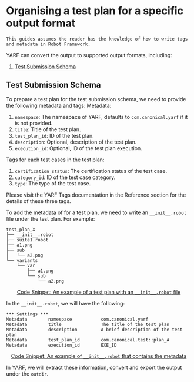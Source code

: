 # Organising a test plan for a specific output format

```{note}
This guides assumes the reader has the knowledge of how to write tags and metadata in Robot Framework.
```

YARF can convert the output to supported output formats, including:

1. [Test Submission Schema](https://github.com/canonical/test-submission-schema)

## Test Submission Schema

To prepare a test plan for the test submission schema, we need to provide the following metadata and tags:
Metadata:

1. `namespace`: The namespace of YARF, defaults to `com.canonical.yarf` if it is not provided.
1. `title`: Title of the test plan.
1. `test_plan_id`: ID of the test plan.
1. `description`: Optional, description of the test plan.
1. `execution_id`: Optional, ID of the test plan execution.

Tags for each test cases in the test plan:

1. `certification_status`: The certification status of the test case.
1. `category_id`: ID of the test case category.
1. `type`: The type of the test case.

Please visit the YARF Tags documentation in the Reference section for the details of these three tags.

To add the metadata of for a test plan, we need to write an `__init__.robot` file under the test plan. For example:

```{code-block} bash
test_plan_X
├── __init__.robot
├── suite1.robot
├── a1.png
├── sub
│   └── a2.png
└── variants
    └── var
        ├── a1.png
        └── sub
            └── a2.png
```

<u><center>Code Snippet: An example of a test plan with an `__init__.robot` file</center></u>

In the `__init__.robot`, we will have the following:

```{code-block} text
*** Settings ***
Metadata        namespace           com.canonical.yarf
Metadata        title               The title of the test plan
Metadata        description         A brief description of the test plan
Metadata        test_plan_id        com.canonical.test::plan_A
Metadata        execution_id        EXE_ID
```

<u><center>Code Snippet: An example of `__init__.robot` that contains the metadata</center></u>

In YARF, we will extract these information, convert and export the output under the `outdir`.
